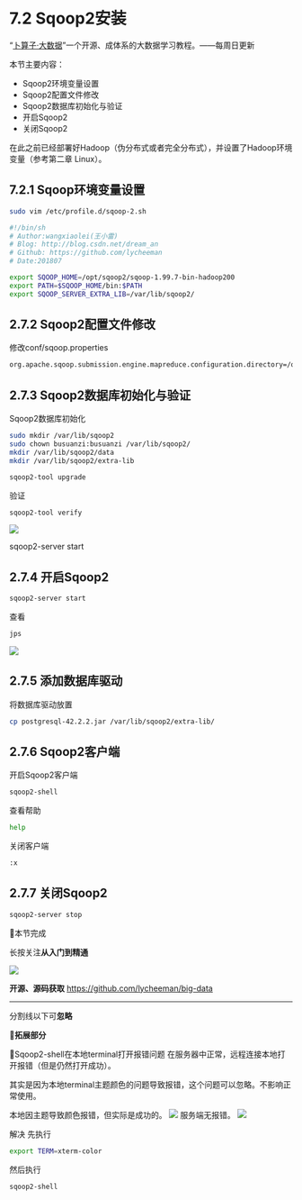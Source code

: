 # 7.2 Sqoop2安装
“[卜算子·大数据](https://github.com/lycheeman/big-data)”一个开源、成体系的大数据学习教程。——每周日更新

本节主要内容：

- Sqoop2环境变量设置
- Sqoop2配置文件修改
- Sqoop2数据库初始化与验证
- 开启Sqoop2
- 关闭Sqoop2

在此之前已经部署好Hadoop（伪分布式或者完全分布式），并设置了Hadoop环境变量（参考第二章 Linux）。

## 7.2.1 Sqoop环境变量设置
```sh
sudo vim /etc/profile.d/sqoop-2.sh
```

```sh
#!/bin/sh
# Author:wangxiaolei(王小雷)
# Blog: http://blog.csdn.net/dream_an
# Github: https://github.com/lycheeman
# Date:201807

export SQOOP_HOME=/opt/sqoop2/sqoop-1.99.7-bin-hadoop200
export PATH=$SQOOP_HOME/bin:$PATH
export SQOOP_SERVER_EXTRA_LIB=/var/lib/sqoop2/
```

## 2.7.2 Sqoop2配置文件修改
修改conf/sqoop.properties
```sh
org.apache.sqoop.submission.engine.mapreduce.configuration.directory=/opt/hadoop/hadoop-3.1.0/etc/hadoop/conf/
```

## 2.7.3 Sqoop2数据库初始化与验证
Sqoop2数据库初始化

```sh
sudo mkdir /var/lib/sqoop2
sudo chown busuanzi:busuanzi /var/lib/sqoop2/
mkdir /var/lib/sqoop2/data
mkdir /var/lib/sqoop2/extra-lib
```

```sh
sqoop2-tool upgrade
```
验证
```sh
sqoop2-tool verify
```
![](./../image/chapter7-Apache-Sqoop-image/7.2/7.2-1.png)

sqoop2-server start
## 2.7.4 开启Sqoop2

```sh
sqoop2-server start
```
查看
```sh
jps
```
![](./../image/chapter7-Apache-Sqoop-image/7.2/7.2-2.png)

## 2.7.5 添加数据库驱动

将数据库驱动放置
```sh
cp postgresql-42.2.2.jar /var/lib/sqoop2/extra-lib/
```

## 2.7.6 Sqoop2客户端
开启Sqoop2客户端
```sh
sqoop2-shell
```
查看帮助
```sh
help
```
关闭客户端
```sh
:x
```

## 2.7.7 关闭Sqoop2
```sh
sqoop2-server stop
```


:clap:本节完成

长按关注**从入门到精通**

![](./../image/user/share/qrcode_for_gh_6932763778ef_344.jpg)

**开源、源码获取**   https://github.com/lycheeman/big-data


---
分割线以下可**忽略**

:izakaya_lantern:**拓展部分**

:izakaya_lantern:Sqoop2-shell在本地terminal打开报错问题
在服务器中正常，远程连接本地打开报错（但是仍然打开成功）。

其实是因为本地terminal主题颜色的问题导致报错，这个问题可以忽略。不影响正常使用。

本地因主题导致颜色报错，但实际是成功的。
![](./../image/chapter7-Apache-Sqoop-image/7.2/7.2-3.png)
服务端无报错。
![](./../image/chapter7-Apache-Sqoop-image/7.2/7.2-4.png)

解决
先执行
```sh
export TERM=xterm-color
```
然后执行
```sh
sqoop2-shell
```

